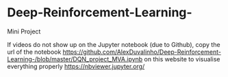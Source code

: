 # Deep-Reinforcement-Learning-
Mini Project 

If videos do not show up on the Jupyter notebook (due to Github), copy the url of the notebook https://github.com/AlexDuvalinho/Deep-Reinforcement-Learning-/blob/master/DQN_project_MVA.ipynb on this website to visualise everything properly
https://nbviewer.jupyter.org/

